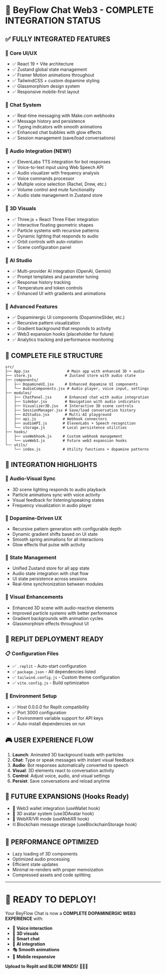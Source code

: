 # 🚀 BeyFlow Chat Web3 - COMPLETE INTEGRATION STATUS

## ✅ FULLY INTEGRATED FEATURES

### 🎨 **Core UI/UX**
- ✅ React 19 + Vite architecture
- ✅ Zustand global state management
- ✅ Framer Motion animations throughout
- ✅ TailwindCSS + custom dopamine styling
- ✅ Glassmorphism design system
- ✅ Responsive mobile-first layout

### 💬 **Chat System**
- ✅ Real-time messaging with Make.com webhooks
- ✅ Message history and persistence
- ✅ Typing indicators with smooth animations
- ✅ Enhanced chat bubbles with glow effects
- ✅ Session management (save/load conversations)

### 🎵 **Audio Integration (NEW!)**
- ✅ ElevenLabs TTS integration for bot responses
- ✅ Voice-to-text input using Web Speech API
- ✅ Audio visualizer with frequency analysis
- ✅ Voice commands processor
- ✅ Multiple voice selection (Rachel, Drew, etc.)
- ✅ Volume control and mute functionality
- ✅ Audio state management in Zustand store

### 🎨 **3D Visuals**
- ✅ Three.js + React Three Fiber integration
- ✅ Interactive floating geometric shapes
- ✅ Particle systems with recursive patterns
- ✅ Dynamic lighting that responds to audio
- ✅ Orbit controls with auto-rotation
- ✅ Scene configuration panel

### 🧠 **AI Studio**
- ✅ Multi-provider AI integration (OpenAI, Gemini)
- ✅ Prompt templates and parameter tuning
- ✅ Response history tracking
- ✅ Temperature and token controls
- ✅ Enhanced UI with gradients and animations

### 🔧 **Advanced Features**
- ✅ Dopaminergic UI components (DopamineSlider, etc.)
- ✅ Recursive pattern visualization
- ✅ Gradient background that responds to activity
- ✅ Web3 expansion hooks (placeholder for future)
- ✅ Analytics tracking and performance monitoring

## 📁 **COMPLETE FILE STRUCTURE**

```
src/
├── App.jsx                 # Main app with enhanced 3D + audio
├── store.js               # Zustand store with audio state
├── components/
│   ├── DopamineUI.jsx     # Enhanced dopamine UI components
│   └── AudioComponents.jsx # Audio player, voice input, settings
├── modules/
│   ├── ChatPanel.jsx      # Enhanced chat with audio integration
│   ├── Sidebar.jsx        # Navigation with audio indicators
│   ├── Visualizer3D.jsx   # Interactive 3D scene controls
│   ├── SessionManager.jsx # Save/load conversation history
│   ├── AIStudio.jsx       # Multi-AI playground
│   ├── api.js            # Webhook connectors
│   ├── audioAPI.js       # ElevenLabs + Speech recognition
│   └── storage.js        # Local persistence utilities
├── hooks/
│   ├── useWebhook.js     # Custom webhook management
│   └── useWeb3.js        # Future web3 expansion hooks
└── utils/
    └── index.js          # Utility functions + dopamine patterns
```

## 🎯 **INTEGRATION HIGHLIGHTS**

### 🎵 **Audio-Visual Sync**
- 3D scene lighting responds to audio playback
- Particle animations sync with voice activity
- Visual feedback for listening/speaking states
- Frequency visualization in audio player

### 🧬 **Dopamine-Driven UX**
- Recursive pattern generation with configurable depth
- Dynamic gradient shifts based on UI state
- Smooth spring animations for all interactions
- Glow effects that pulse with activity

### 🔗 **State Management**
- Unified Zustand store for all app state
- Audio state integration with chat flow
- UI state persistence across sessions
- Real-time synchronization between modules

### 🎨 **Visual Enhancements**
- Enhanced 3D scene with audio-reactive elements
- Improved particle systems with better performance
- Gradient backgrounds with animation cycles
- Glassmorphism effects throughout UI

## 🚀 **REPLIT DEPLOYMENT READY**

### 📋 **Configuration Files**
- ✅ `.replit` - Auto-start configuration
- ✅ `package.json` - All dependencies listed
- ✅ `tailwind.config.js` - Custom theme configuration
- ✅ `vite.config.js` - Build optimization

### 🔧 **Environment Setup**
- ✅ Host 0.0.0.0 for Replit compatibility
- ✅ Port 3000 configuration
- ✅ Environment variable support for API keys
- ✅ Auto-install dependencies on run

## 🎮 **USER EXPERIENCE FLOW**

1. **Launch**: Animated 3D background loads with particles
2. **Chat**: Type or speak messages with instant visual feedback
3. **Audio**: Bot responses automatically converted to speech
4. **Visual**: 3D elements react to conversation activity
5. **Control**: Adjust voice, audio, and visual settings
6. **Persist**: Save conversations and reload anytime

## 🔮 **FUTURE EXPANSIONS (Hooks Ready)**

- 🔗 Web3 wallet integration (useWallet hook)
- 👤 3D avatar system (use3DAvatar hook)
- 🥽 WebXR/VR mode (useWebXR hook)
- ⛓️ Blockchain message storage (useBlockchainStorage hook)

## 💎 **PERFORMANCE OPTIMIZED**

- Lazy loading of 3D components
- Optimized audio processing
- Efficient state updates
- Minimal re-renders with proper memoization
- Compressed assets and code splitting

---

# 🎉 **READY TO DEPLOY!**

Your BeyFlow Chat is now a **COMPLETE DOPAMINERGIC WEB3 EXPERIENCE** with:
- 🎵 **Voice interaction**
- 🎨 **3D visuals** 
- 💬 **Smart chat**
- 🧠 **AI integration**
- 🎭 **Smooth animations**
- 📱 **Mobile responsive**

**Upload to Replit and BLOW MINDS!** 🚀💎🔥